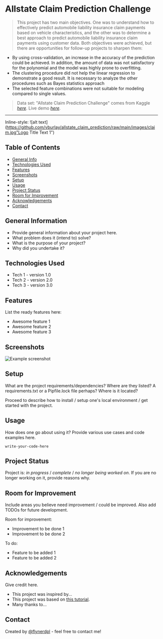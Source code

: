# Allstate Claim Prediction Challenge
> This project has two main objectives. One was to understand how to effectively predict automobile liability insurance claim payments based on vehicle characteristics, and the other was to determine a best approach to predict automobile liability insurance claim payments using customer data. Both objectives were achieved, but there are opportunities for follow-up projects to sharpen them: 
* By using cross-validation, an increase in the accuracy of the prediction could be achieved. In addition, the amount  of data was not satisfactory for the polynomial and the model was highly prone to overfitting.
* The clustering procedure did not help the linear regression to demonstrate a good result. It is necessary to analyze the other procedures such as Bayes statistics approach 
* The selected feature combinations were not suitable for modeling compared to single values. 
 
 > Data set: "Allstate Claim Prediction Challenge" comes from Kaggle [_here_](https://www.kaggle.com/c/ClaimPredictionChallenge/overview).
 Live demo [_here_](https://mm6iv5-vladimir-burlay.shinyapps.io/Allstate_Claim_Prediction_Challenge/?_ga=2.78724884.1491513741.1672011004-1138473289.1668534479).
 ---
 
Inline-style: 
![alt text](https://github.com/vburlay/allstate_claim_prediction/raw/main/images/claim.jpg"Logo Title Text 1") 

## Table of Contents 
* [General Info](#general-information)
* [Technologies Used](#technologies-used)
* [Features](#features)
* [Screenshots](#screenshots)
* [Setup](#setup)
* [Usage](#usage)
* [Project Status](#project-status)
* [Room for Improvement](#room-for-improvement)
* [Acknowledgements](#acknowledgements)
* [Contact](#contact)
<!-- * [License](#license) -->


## General Information
- Provide general information about your project here.
- What problem does it (intend to) solve?
- What is the purpose of your project?
- Why did you undertake it?
<!-- You don't have to answer all the questions - just the ones relevant to your project. -->


## Technologies Used
- Tech 1 - version 1.0
- Tech 2 - version 2.0
- Tech 3 - version 3.0


## Features
List the ready features here:
- Awesome feature 1
- Awesome feature 2
- Awesome feature 3


## Screenshots
![Example screenshot](./img/screenshot.png)
<!-- If you have screenshots you'd like to share, include them here. -->


## Setup
What are the project requirements/dependencies? Where are they listed? A requirements.txt or a Pipfile.lock file perhaps? Where is it located?

Proceed to describe how to install / setup one's local environment / get started with the project.


## Usage
How does one go about using it?
Provide various use cases and code examples here.

`write-your-code-here`


## Project Status
Project is: _in progress_ / _complete_ / _no longer being worked on_. If you are no longer working on it, provide reasons why.


## Room for Improvement
Include areas you believe need improvement / could be improved. Also add TODOs for future development.

Room for improvement:
- Improvement to be done 1
- Improvement to be done 2

To do:
- Feature to be added 1
- Feature to be added 2


## Acknowledgements
Give credit here.
- This project was inspired by...
- This project was based on [this tutorial](https://www.example.com).
- Many thanks to...


## Contact
Created by [@flynerdpl](https://www.flynerd.pl/) - feel free to contact me!


<!-- Optional -->
<!-- ## License -->
<!-- This project is open source and available under the [... License](). -->

<!-- You don't have to include all sections - just the one's relevant to your project -->